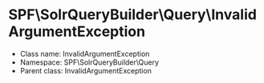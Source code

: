 SPF\SolrQueryBuilder\Query\InvalidArgumentException
===============






* Class name: InvalidArgumentException
* Namespace: SPF\SolrQueryBuilder\Query
* Parent class: InvalidArgumentException









